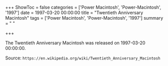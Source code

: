 +++
ShowToc = false
categories = ['Power Macintosh', 'Power-Macintosh', '1997']
date = 1997-03-20 00:00:00
title = "Twentieth Anniversary Macintosh"
tags = ['Power Macintosh', 'Power-Macintosh', '1997']
summary = " "

+++

The Twentieth Anniversary Macintosh was released on 1997-03-20 00:00:00.

Source: `https://en.wikipedia.org/wiki/Twentieth_Anniversary_Macintosh`


